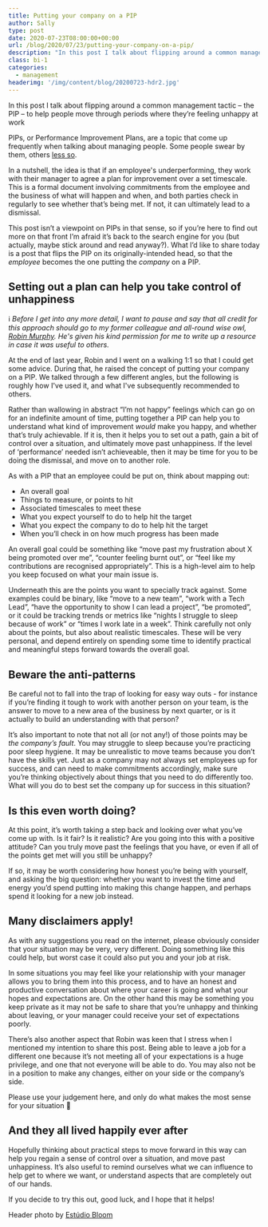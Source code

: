 ```yaml
---
title: Putting your company on a PIP
author: Sally
type: post
date: 2020-07-23T08:00:00+00:00
url: /blog/2020/07/23/putting-your-company-on-a-pip/
description: "In this post I talk about flipping around a common management tactic - the PIP - to help individuals move through periods where they’re feeling unhappy at work"
class: bi-1
categories:
  - management
headerimg: '/img/content/blog/20200723-hdr2.jpg'
---
```

<p class="lede">In this post I talk about flipping around a common management tactic – the PIP – to help people move through periods where they’re feeling unhappy at work</p>

PIPs, or Performance Improvement Plans, are a topic that come up frequently when talking about managing people. Some people swear by them, others [less so](https://twitter.com/jordansissel/status/1280603399747063808).

In a nutshell, the idea is that if an employee's underperforming, they work with their manager to agree a plan for improvement over a set timescale. This is a formal document involving commitments from the employee and the business of what will happen and when, and both parties check in regularly to see whether that’s being met. If not, it can ultimately lead to a dismissal.

This post isn’t a viewpoint on PIPs in that sense, so if you’re here to find out more on that front I’m afraid it’s back to the search engine for you (but actually, maybe stick around and read anyway?). What I’d like to share today is a post that flips the PIP on its originally-intended head, so that the _employee_ becomes the one putting the _company_ on a PIP. 


## Setting out a plan can help you take control of unhappiness

ℹ️ _Before I get into any more detail, I want to pause and say that all credit for this approach should go to my former colleague and all-round wise owl, [Robin Murphy](https://twitter.com/robinjmurphy). He's given his kind permission for me to write up a resource in case it was useful to others._

At the end of last year, Robin and I went on a walking 1:1 so that I could get some advice. During that, he raised the concept of putting your company on a PIP. We talked through a few different angles, but the following is roughly how I've used it, and what I've subsequently recommended to others.

Rather than wallowing in abstract “I’m not happy” feelings which can go on for an indefinite amount of time, putting together a PIP can help you to understand what kind of improvement _would_ make you happy, and whether that’s truly achievable. If it is, then it helps you to set out a path, gain a bit of control over a situation, and ultimately move past unhappiness. If the level of ‘performance’ needed isn’t achieveable, then it may be time for you to be doing the dismissal, and move on to another role.

As with a PIP that an employee could be put on, think about mapping out:

* An overall goal 
* Things to measure, or points to hit
* Associated timescales to meet these
* What you expect yourself to do to help hit the target
* What you expect the company to do to help hit the target
* When you’ll check in on how much progress has been made

An overall goal could be something like “move past my frustration about X being promoted over me”, “counter feeling burnt out”, or “feel like my contributions are recognised appropriately”. This is a high-level aim to help you keep focused on what your main issue is.

Underneath this are the points you want to specially track against. Some examples could be binary, like “move to a new team”, “work with a Tech Lead”, “have the opportunity to show I can lead a project”, “be promoted”, or it could be tracking trends or metrics like “nights I struggle to sleep because of work” or “times I work late in a week”. Think carefully not only about the points, but also about realistic timescales. These will be very personal, and depend entirely on spending some time to identify practical and meaningful steps forward towards the overall goal.

## Beware the anti-patterns

Be careful not to fall into the trap of looking for easy way outs - for instance if you’re finding it tough to work with another person on your team, is the answer to move to a new area of the business by next quarter, or is it actually to build an understanding with that person?

It’s also important to note that not all (or not any!) of those points may be _the company’s fault_. You may struggle to sleep because you’re practicing poor sleep hygiene. It may be unrealistic to move teams because you don’t have the skills yet. Just as a company may not always set employees up for success, and can need to make commitments accordingly, make sure you’re thinking objectively about things that you need to do differently too. What will you do to best set the company up for success in this situation?

## Is this even worth doing?

At this point, it’s worth taking a step back and looking over what you’ve come up with. Is it fair? Is it realistic? Are you going into this with a positive attitude? Can you truly move past the feelings that you have, or even if all of the points get met will you still be unhappy?

If so, it may be worth considering how honest you’re being with yourself, and asking the big question: whether you want to invest the time and energy you’d spend putting into making this change happen, and perhaps spend it looking for a new job instead. 

## Many disclaimers apply!

As with any suggestions you read on the internet, please obviously consider that your situation may be very, very different. Doing something like this could help, but worst case it could also put you and your job at risk. 

In some situations you may feel like your relationship with your manager allows you to bring them into this process, and to have an honest and productive conversation about where your career is going and what your hopes and expectations are. On the other hand this may be something you keep private as it may not be safe to share that you’re unhappy and thinking about leaving, or your manager could receive your set of expectations poorly. 

There’s also another aspect that Robin was keen that I stress when I mentioned my intention to share this post. Being able to leave a job for a different one because it’s not meeting all of your expectations is a huge privilege, and one that not everyone will be able to do. You may also not be in a position to make any changes, either on your side or the company’s side. 

Please use your judgement here, and only do what makes the most sense for your situation 🙏

## And they all lived happily ever after
Hopefully thinking about practical steps to move forward in this way can help you regain a sense of control over a situation, and move past unhappiness. It’s also useful to remind ourselves what we can influence to help get to where we want, or understand aspects that are completely out of our hands.

If you decide to try this out, good luck, and I hope that it helps!

Header photo by <a href="https://unsplash.com/@estudiobloom">Estúdio Bloom</a>